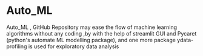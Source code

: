 # Auto_ML
Auto_ML , GitHub Repository may ease the flow of machine learning algorithms without any coding ,by with the help of streamlit GUI and Pycaret (python's automate ML modelling package), and one more package ydata-profiling is used for exploratory data analysis
